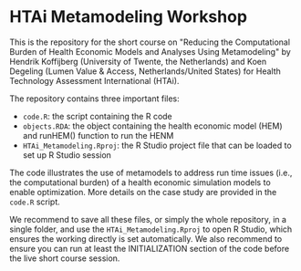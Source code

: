 # HTAi Metamodeling Workshop

This is the repository for the short course on "Reducing the Computational Burden of Health Economic Models and Analyses Using Metamodeling" by Hendrik Koffijberg (University of Twente, the Netherlands) and Koen Degeling (Lumen Value & Access, Netherlands/United States) for Health Technology Assessment International (HTAi).

The repository contains three important files:

* `code.R`: the script containing the R code
* `objects.RDA`: the object containing the health economic model (HEM) and runHEM() function to run the HENM
* `HTAi_Metamodeling.Rproj`: the R Studio project file that can be loaded to set up R Studio session

The code illustrates the use of metamodels to address run time issues (i.e., the computational burden) of a health economic
simulation models to enable optimization. More details on the case study are provided in the `code.R` script.

We recommend to save all these files, or simply the whole repository, in a single folder, and use the `HTAi_Metamodeling.Rproj` to open R Studio, which ensures the working directly is set automatically. We also recommend to ensure you can run at least the INITIALIZATION section of the code before the live short course session.